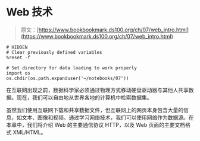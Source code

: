# Web 技术

> 原文：[https://www.bookbookmark.ds100.org/ch/07/web_intro.html](https://www.bookbookmark.ds100.org/ch/07/web_intro.html)

```
# HIDDEN
# Clear previously defined variables
%reset -f

# Set directory for data loading to work properly
import os
os.chdir(os.path.expanduser('~/notebooks/07'))

```

在互联网出现之前，数据科学家必须通过物理方式移动硬盘驱动器与其他人共享数据。现在，我们可以自由地从世界各地的计算机中检索数据集。

虽然我们使用互联网下载和共享数据文件，但互联网上的网页本身包含大量的信息，如文本、图像和视频。通过学习网络技术，我们可以使用网络作为数据源。在本章中，我们将介绍 Web 的主要通信协议 HTTP，以及 Web 页面的主要文档格式 XML/HTML。